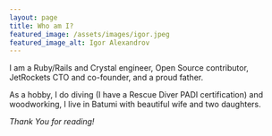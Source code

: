 ```yaml
---
layout: page
title: Who am I?
featured_image: /assets/images/igor.jpeg
featured_image_alt: Igor Alexandrov
---
```


I am a Ruby/Rails and Crystal engineer, Open Source contributor, JetRockets CTO and co-founder, and a proud father.

As a hobby, I do diving (I have a Rescue Diver PADI certification) and woodworking, I live in Batumi with beautiful wife and two daughters.

_Thank You for reading!_
